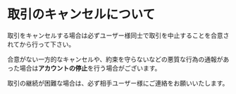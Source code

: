 # 取引のキャンセルについて

取引をキャンセルする場合は必ずユーザー様同士で取引を中止することを合意されてから行って下さい。  

合意がない一方的なキャンセルや、約束を守らないなどの悪質な行為の通報があった場合は**アカウントの停止**を行う場合がございます。  

取引の継続が困難な場合は、必ず相手ユーザー様にご連絡をお願いいたします。  